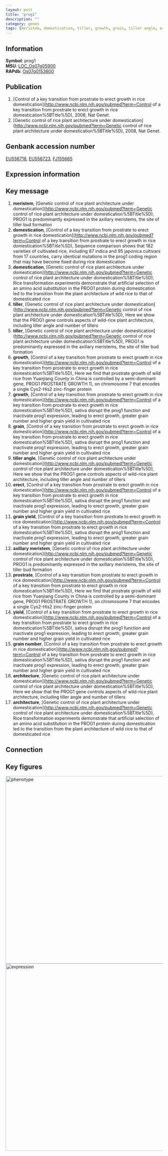 ```yaml
---
layout: post
title: "prog1"
description: ""
category: genes
tags: [meristem, domestication, tiller, growth, grain, tiller angle, erect, grain yield, axillary meristem, prostrate, yield, grain number, architecture, Gene]
---
```


## Information
__Symbol__: prog1  
__MSU__: [LOC_Os07g05900](http://rice.plantbiology.msu.edu/cgi-bin/ORF_infopage.cgi?orf=LOC_Os07g05900)  
__RAPdb__: [Os07g0153600](http://rapdb.dna.affrc.go.jp/viewer/gbrowse_details/irgsp1?name=Os07g0153600)  

## Publication
1. [Control of a key transition from prostrate to erect growth in rice domestication](http://www.ncbi.nlm.nih.gov/pubmed?term=Control of a key transition from prostrate to erect growth in rice domestication%5BTitle%5D), 2008, Nat Genet.
2. [Genetic control of rice plant architecture under domestication](http://www.ncbi.nlm.nih.gov/pubmed?term=Genetic control of rice plant architecture under domestication%5BTitle%5D), 2008, Nat Genet.

## Genbank accession number
[EU556718](http://www.ncbi.nlm.nih.gov/nuccore/EU556718), [EU556723](http://www.ncbi.nlm.nih.gov/nuccore/EU556723), [FJ155665](http://www.ncbi.nlm.nih.gov/nuccore/FJ155665)  

## Expression information

## Key message
1. __meristem__, [Genetic control of rice plant architecture under domestication](http://www.ncbi.nlm.nih.gov/pubmed?term=Genetic control of rice plant architecture under domestication%5BTitle%5D),  PROG1 is predominantly expressed in the axillary meristems, the site of tiller bud formation
2. __domestication__, [Control of a key transition from prostrate to erect growth in rice domestication](http://www.ncbi.nlm.nih.gov/pubmed?term=Control of a key transition from prostrate to erect growth in rice domestication%5BTitle%5D),  Sequence comparison shows that 182 varieties of cultivated rice, including 87 indica and 95 japonica cultivars from 17 countries, carry identical mutations in the prog1 coding region that may have become fixed during rice domestication
3. __domestication__, [Genetic control of rice plant architecture under domestication](http://www.ncbi.nlm.nih.gov/pubmed?term=Genetic control of rice plant architecture under domestication%5BTitle%5D),  Rice transformation experiments demonstrate that artificial selection of an amino acid substitution in the PROG1 protein during domestication led to the transition from the plant architecture of wild rice to that of domesticated rice
4. __tiller__, [Genetic control of rice plant architecture under domestication](http://www.ncbi.nlm.nih.gov/pubmed?term=Genetic control of rice plant architecture under domestication%5BTitle%5D),  Here we show that the PROG1 gene controls aspects of wild-rice plant architecture, including tiller angle and number of tillers
5. __tiller__, [Genetic control of rice plant architecture under domestication](http://www.ncbi.nlm.nih.gov/pubmed?term=Genetic control of rice plant architecture under domestication%5BTitle%5D),  PROG1 is predominantly expressed in the axillary meristems, the site of tiller bud formation
6. __growth__, [Control of a key transition from prostrate to erect growth in rice domestication](http://www.ncbi.nlm.nih.gov/pubmed?term=Control of a key transition from prostrate to erect growth in rice domestication%5BTitle%5D),  Here we find that prostrate growth of wild rice from Yuanjiang County in China is controlled by a semi-dominant gene, PROG1 PROSTRATE GROWTH 1), on chromosome 7 that encodes a single Cys2-His2 zinc-finger protein
7. __growth__, [Control of a key transition from prostrate to erect growth in rice domestication](http://www.ncbi.nlm.nih.gov/pubmed?term=Control of a key transition from prostrate to erect growth in rice domestication%5BTitle%5D),  sativa disrupt the prog1 function and inactivate prog1 expression, leading to erect growth, greater grain number and higher grain yield in cultivated rice
8. __grain__, [Control of a key transition from prostrate to erect growth in rice domestication](http://www.ncbi.nlm.nih.gov/pubmed?term=Control of a key transition from prostrate to erect growth in rice domestication%5BTitle%5D),  sativa disrupt the prog1 function and inactivate prog1 expression, leading to erect growth, greater grain number and higher grain yield in cultivated rice
9. __tiller angle__, [Genetic control of rice plant architecture under domestication](http://www.ncbi.nlm.nih.gov/pubmed?term=Genetic control of rice plant architecture under domestication%5BTitle%5D),  Here we show that the PROG1 gene controls aspects of wild-rice plant architecture, including tiller angle and number of tillers
10. __erect__, [Control of a key transition from prostrate to erect growth in rice domestication](http://www.ncbi.nlm.nih.gov/pubmed?term=Control of a key transition from prostrate to erect growth in rice domestication%5BTitle%5D),  sativa disrupt the prog1 function and inactivate prog1 expression, leading to erect growth, greater grain number and higher grain yield in cultivated rice
11. __grain yield__, [Control of a key transition from prostrate to erect growth in rice domestication](http://www.ncbi.nlm.nih.gov/pubmed?term=Control of a key transition from prostrate to erect growth in rice domestication%5BTitle%5D),  sativa disrupt the prog1 function and inactivate prog1 expression, leading to erect growth, greater grain number and higher grain yield in cultivated rice
12. __axillary meristem__, [Genetic control of rice plant architecture under domestication](http://www.ncbi.nlm.nih.gov/pubmed?term=Genetic control of rice plant architecture under domestication%5BTitle%5D),  PROG1 is predominantly expressed in the axillary meristems, the site of tiller bud formation
13. __prostrate__, [Control of a key transition from prostrate to erect growth in rice domestication](http://www.ncbi.nlm.nih.gov/pubmed?term=Control of a key transition from prostrate to erect growth in rice domestication%5BTitle%5D),  Here we find that prostrate growth of wild rice from Yuanjiang County in China is controlled by a semi-dominant gene, PROG1 PROSTRATE GROWTH 1), on chromosome 7 that encodes a single Cys2-His2 zinc-finger protein
14. __yield__, [Control of a key transition from prostrate to erect growth in rice domestication](http://www.ncbi.nlm.nih.gov/pubmed?term=Control of a key transition from prostrate to erect growth in rice domestication%5BTitle%5D),  sativa disrupt the prog1 function and inactivate prog1 expression, leading to erect growth, greater grain number and higher grain yield in cultivated rice
15. __grain number__, [Control of a key transition from prostrate to erect growth in rice domestication](http://www.ncbi.nlm.nih.gov/pubmed?term=Control of a key transition from prostrate to erect growth in rice domestication%5BTitle%5D),  sativa disrupt the prog1 function and inactivate prog1 expression, leading to erect growth, greater grain number and higher grain yield in cultivated rice
16. __architecture__, [Genetic control of rice plant architecture under domestication](http://www.ncbi.nlm.nih.gov/pubmed?term=Genetic control of rice plant architecture under domestication%5BTitle%5D),  Here we show that the PROG1 gene controls aspects of wild-rice plant architecture, including tiller angle and number of tillers
17. __architecture__, [Genetic control of rice plant architecture under domestication](http://www.ncbi.nlm.nih.gov/pubmed?term=Genetic control of rice plant architecture under domestication%5BTitle%5D),  Rice transformation experiments demonstrate that artificial selection of an amino acid substitution in the PROG1 protein during domestication led to the transition from the plant architecture of wild rice to that of domesticated rice

## Connection

## Key figures
<img src="http://ricencode.github.io/images/prog1.pheno.png" alt="phenotype"  style="width: 600px;"/>

<img src="http://ricencode.github.io/images/prog1.exp.png" alt="expression"  style="width: 600px;"/>


